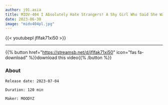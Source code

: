 ```yaml
---
author: j91.asia
title: MIDV-404 I Absolutely Hate Strangers! A Shy Girl Who Said She Was Covered With Body Fluids
date: 2023-06-30
image: "midv404pl.jpg"
---
```



{{< youtubepl jflfak71xi50 >}}
___

{{% button href="https://streamsb.net/d/jflfak71xi50" icon="fas fa-download" %}}download this video{{% /button %}}
### About

`Release date: 2023-07-04`

`Duration: 120 min`

`Maker:	MOODYZ`